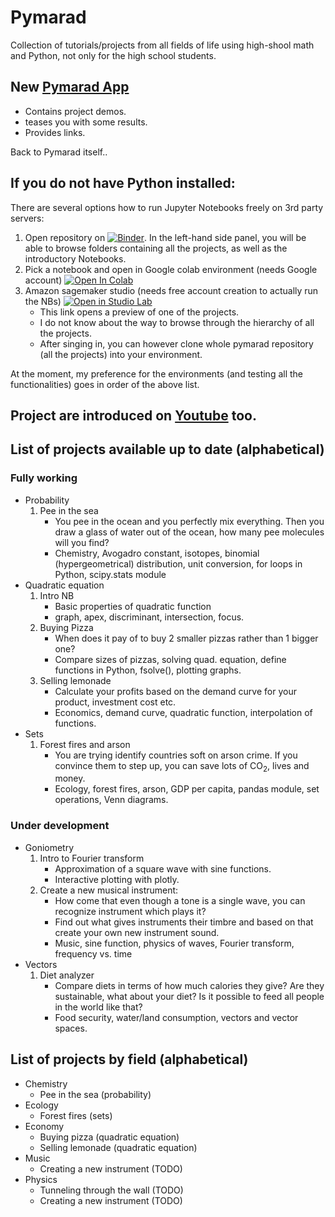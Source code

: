 # Pymarad
Collection of tutorials/projects from all fields of life using high-shool math and Python, not only for the high school students.

## New [Pymarad App](https://pymarad-app.herokuapp.com/)
  * Contains project demos.
  * teases you with some results.
  * Provides links.

Back to Pymarad itself..

## If you do not have Python installed:
There are several options how to run Jupyter Notebooks freely on 3rd party servers:

1. Open repository on [![Binder](https://mybinder.org/badge_logo.svg)](https://mybinder.org/v2/gh/palec87/pymarad/HEAD). In the left-hand side panel, you will be able to browse folders containing all the projects, as well as the introductory Notebooks.
2. Pick a notebook and open in Google colab environment (needs Google account) [![Open In Colab](https://colab.research.google.com/assets/colab-badge.svg)](https://colab.research.google.com/github/palec87/pymarad/blob/)
3. Amazon sagemaker studio (needs free account creation to actually run the NBs) [![Open in Studio Lab](https://studiolab.sagemaker.aws/studiolab.svg)](https://studiolab.sagemaker.aws/import/github/palec87/pymarad/blob/main/en/05_probability/wee_sea_task.ipynb)
    * This link opens a preview of one of the projects. 
    * I do not know about the way to browse through the hierarchy of all the projects.
    * After singing in, you can however clone whole pymarad repository (all the projects) into your environment.

At the moment, my preference for the environments (and testing all the functionalities) goes in order of the above list.

## Project are introduced on [Youtube](https://www.youtube.com/channel/UC9FRDaR5N5AzggJGQUaiCTQ) too.

## List of projects available up to date (alphabetical)
### Fully working
* Probability
    1. Pee in the sea
        * You pee in the ocean and you perfectly mix everything. Then you draw a glass of water out of the ocean, how many pee molecules will you find?
        * Chemistry, Avogadro constant, isotopes, binomial (hypergeometrical) distribution, unit conversion, for loops in Python, scipy.stats module
* Quadratic equation
  1. Intro NB
        * Basic properties of quadratic function
        * graph, apex, discriminant, intersection, focus.
  2. Buying Pizza
        * When does it pay of to buy 2 smaller pizzas rather than 1 bigger one?
        * Compare sizes of pizzas, solving quad. equation, define functions in Python, fsolve(), plotting graphs.
  3. Selling lemonade
        * Calculate your profits based on the demand curve for your product, investment cost etc.
        * Economics, demand curve, quadratic function, interpolation of functions.
* Sets
  1. Forest fires and arson
        * You are trying identify countries soft on arson crime. If you convince them to step up, you can save lots of CO<sub>2</sub>, lives and money.
        * Ecology, forest fires, arson, GDP per capita, pandas module, set operations, Venn diagrams.

### Under development
* Goniometry
  1. Intro to Fourier transform
        * Approximation of a square wave with sine functions.
        * Interactive plotting with plotly. 
  2. Create a new musical instrument:
        * How come that even though a tone is a single wave, you can recognize instrument which plays it?
        * Find out what gives instruments their timbre and based on that create your own new instrument sound.
        * Music, sine function, physics of waves, Fourier transform, frequency vs. time
* Vectors
  1. Diet analyzer
        * Compare diets in terms of how much calories they give? Are they sustainable, what about your diet? Is it possible to feed all people in the world like that?
        * Food security, water/land consumption, vectors and vector spaces.



## List of projects by field (alphabetical)
* Chemistry
    * Pee in the sea (probability)
* Ecology 
    * Forest fires (sets)
* Economy
    * Buying pizza (quadratic equation)
    * Selling lemonade (quadratic equation)
* Music
    * Creating a new instrument (TODO)
* Physics
    * Tunneling through the wall (TODO)
    * Creating a new instrument (TODO)
